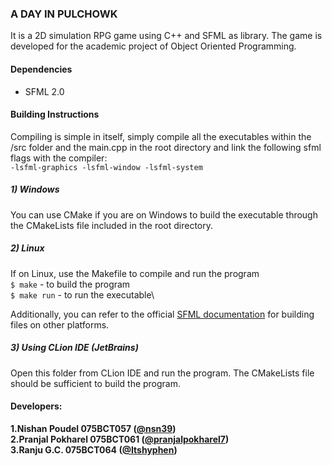 ### A DAY IN PULCHOWK

It is a 2D simulation RPG game using C++ and SFML as library.
The game is developed for the academic project of Object Oriented Programming.

#### Dependencies
-  SFML 2.0
 
#### Building Instructions
Compiling is simple in itself, simply compile all the executables within the
/src folder and the main.cpp in the root directory and link the following 
sfml flags with the compiler:\
`-lsfml-graphics -lsfml-window -lsfml-system`

##### 1) Windows
You can use CMake if you are on Windows to build the executable through the
CMakeLists file included in the root directory.

##### 2) Linux
If on Linux, use the Makefile to compile and run the program\
`$ make` - to build the program\
`$ make run` - to run the executable\

Additionally, you can refer to the official [SFML documentation](https://www.sfml-dev.org/tutorials/2.5/) for building files on other platforms.

##### 3) Using CLion IDE (JetBrains)
Open this folder from CLion IDE and run the program. 
The CMakeLists file should be sufficient to build the program.

#### Developers:
**1.Nishan Poudel 075BCT057 ([@nsn39](https://github.com/nsn39))**\
**2.Pranjal Pokharel 075BCT061 ([@pranjalpokharel7](https://github.com/pranjalpokharel7))**\
**3.Ranju G.C. 075BCT064 ([@Itshyphen](https://github.com/Itshyphen))**
